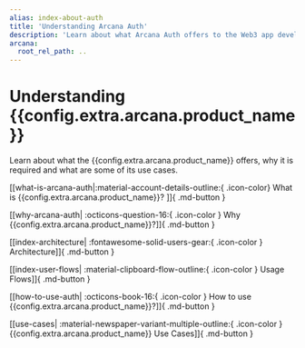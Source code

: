 ```yaml
---
alias: index-about-auth
title: 'Understanding Arcana Auth'
description: 'Learn about what Arcana Auth offers to the Web3 app developers, why is it required, and how can it be applied for various use cases.'
arcana:
  root_rel_path: ..
---
```


# Understanding {{config.extra.arcana.product_name}}

Learn about what the {{config.extra.arcana.product_name}} offers, why it is required and what are some of its use cases.

[[what-is-arcana-auth|:material-account-details-outline:{ .icon-color}  What is {{config.extra.arcana.product_name}}? ]]{ .md-button }

[[why-arcana-auth| :octicons-question-16:{ .icon-color } Why {{config.extra.arcana.product_name}}?]]{ .md-button }

[[index-architecture| :fontawesome-solid-users-gear:{ .icon-color } Architecture]]{ .md-button }

[[index-user-flows| :material-clipboard-flow-outline:{ .icon-color } Usage Flows]]{ .md-button }

[[how-to-use-auth| :octicons-book-16:{ .icon-color } How to use {{config.extra.arcana.product_name}}?]]{ .md-button }

[[use-cases| :material-newspaper-variant-multiple-outline:{ .icon-color } {{config.extra.arcana.product_name}} Use Cases]]{ .md-button }